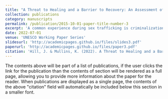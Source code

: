 ```yaml
---
title: "A Threat to Healing and a Barrier to Recovery: An Assessment of Health Impacts of Criminalization Through the Stages of Domestic Sex Trafficking"
collection: publications
category: manuscripts
permalink: /publication/2015-10-01-paper-title-number-3
excerpt: 'A common experience during sex trafficking is criminalization of victims, often for non-violent offenses related to survival. This paper demonstrates the tangible impact such crimalization has on health and recovery from trafficking.'
date: 2022-07-01
venue: 'UNESCO Working Paper Series'
slidesurl: 'http://academicpages.github.io/files/slides3.pdf'
paperurl: 'http://academicpages.github.io/files/paper3.pdf'
citation: 'Hill, J. & Mullins, K. (2022). A Threat to Healing and a Barrier to Recovery: An Assessment of Health Impacts of Criminalization through the Stages of Domestic Sex Trafficking. UNESCO Working Paper Seriers 005-07-2022. 4W Initiative, University of Wisconsin-Madison.'
---
```


The contents above will be part of a list of publications, if the user clicks the link for the publication than the contents of section will be rendered as a full page, allowing you to provide more information about the paper for the reader. When publications are displayed as a single page, the contents of the above "citation" field will automatically be included below this section in a smaller font.
